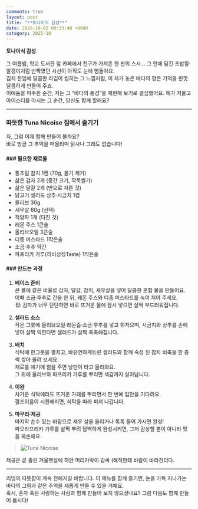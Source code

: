 ```yaml
---
comments: true
layout: post
title: "**토나이식 감성**"
date: 2025-10-02 09:33:40 +0900
category: 2025-10
---
```


**토나이식 감성**

그 여름밤, 학교 도서관 앞 카페에서 친구가 가져온 한 판의 스시… 그 안에 담긴 초밥알·알갱이처럼 반짝였던 시선이 아직도 눈에 맴돌아요.  
김치 한입에 달콤한 라임이 씹히는 그 느낌처럼, 이 차가 놓은 바다의 향은 기억을 한껏 달콤하게 만들어 주죠.  
이에듐을 마주한 순간, 저는 그 “바다의 풍경”을 재현해 보기로 결심했어요. 해가 저물고 아이스티를 마시는 그 순간, 당신도 함께 할래요?

---

### 따뜻한 Tuna Nicoise 집에서 즐기기

자, 그럼 이제 함께 만들어 볼까요?  
바로 방금 그 추억을 떠올리며 닭사나 그래도 없습니다!  

#### ### 필요한 재료들

- 통조림 참치 1캔 (70g, 물기 제거)
- 삶은 감자 2개 (중간 크기, 깍둑썰기)
- 삶은 달걀 2개 (반으로 자른 것)
- 닭고기 샐러드 상추·시금치 1컵
- 올리브 30g
- 새우살 60g (선택)
- 적양파 1개 (다진 것)
- 레몬 주스 1큰술
- 올리브오일 3큰술
- 디종 머스타드 1작은술
- 소금·후추 약간
- 파프리카 가루(히비상징Taste) 1작은술

#### ### 만드는 과정

1. **베이스 준비**  
   큰 볼에 같은 비율로 감자, 달걀, 참치, 새우살을 넣어 달콤한 혼합 물을 만들어요.  
   이때 소금·후추로 간을 한 뒤, 레몬 주스와 디종 머스타드를 녹여 저어 주세요.  
   *팁*: 감자가 너무 단단하면 바로 뜨거운 물에 잠시 넣으면 살짝 부드러워집니다.

2. **샐러드 소스**  
   작은 그릇에 올리브오일·레몬즙·소금·후추를 넣고 휘저으며, 시금치와 상추를 손에 넣어 살짝 익힌다면 샐러드가 살짝 촉촉해집니다.

3. **배치**  
   식탁에 한그릇을 펼치고, 바유연하게트린 샐러드와 함께 숙성 된 참치 비축을 한 층씩 쌓아 올려 보세요.  
   재료를 얘기에 힘을 주면 낭만이 타고 올라와요.  
   그 위에 올리브와 파프리카 가루를 뿌리면 색감까지 살아납니다.

4. **이완**  
   차가운 식탁에라도 뜨거운 가래를 뿌리면서 한 번에 입안을 기다려요.  
   껌조이음이 시원해지면, 식탁을 따라 퍼져 나갑니다.

5. **마무리·제공**  
   마지막 손수 있는 바람으로 새우 살을 올리거나 톡톡 들어 가시면 완성!  
   파오라프리카 가루를 살짝 뿌려 담백하게 완성시키면, 그저 감상할 뿐이 아니라 맛을 궤손해요.

> ![Tuna Nicoise](https://www.themealdb.com/images/media/meals/yypwwq1511304979.jpg)

제공은 곧 졸린 겨울햇살에 하얀 머리카락이 감싸 \(해적한테 바람이 바라진더다. 

---

리빙의 따뜻함이 계속 전해지길 바랍니다. 이 메뉴를 함께 즐기면, 눈을 가득 지나가는 바다의 그림과 같은 추억을 새롭게 만들 수 있을 거예요.  
혹시, 혼자 혹은 사랑하는 사람과 함께 만들어 보지 않으셨나요? 그럼 다음도 함께 만들어 봅시다!